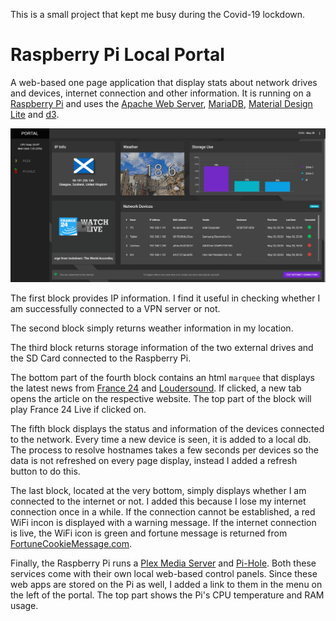 This is a small project that kept me busy during the Covid-19 lockdown.

# Raspberry Pi Local Portal

A web-based one page application that display stats about network drives and devices, internet connection and other information. It is running on a [Raspberry Pi](https://www.raspberrypi.org) and uses the [Apache Web Server](https://httpd.apache.org), [MariaDB](https://mariadb.org), [Material Design Lite](https://getmdl.io/index.html) and [d3](https://d3js.org).

![](https://raw.githubusercontent.com/musevarg/Raspberry-Pi-Local-Portal/master/scr1.png?token=ALYNMCCXBYITPFMCVGN62YS67X4LE)

The first block provides IP information. I find it useful in checking whether I am successfully connected to a VPN server or not.

The second block simply returns weather information in my location.

The third block returns storage information of the two external drives and the SD Card connected to the Raspberry Pi.

The bottom part of the fourth block contains an html `marquee` that displays the latest news from [France 24](https://www.france24.com/en/) and [Loudersound](https://www.loudersound.com). If clicked, a new tab opens the article on the respective website. The top part of the block will play France 24 Live if clicked on.

The fifth block displays the status and information of the devices connected to the network. Every time a new device is seen, it is added to a local db. The process to resolve hostnames takes a few seconds per devices so the data is not refreshed on every page display, instead I added a refresh button to do this.

The last block, located at the very bottom, simply displays whether I am connected to the internet or not. I added this because I lose my internet connection once in a while. If the connection cannot be established, a red WiFi incon is displayed with a warning message. If the internet connection is live, the WiFi icon is green and fortune message is returned from [FortuneCookieMessage.com](http://www.fortunecookiemessage.com).

Finally, the Raspberry Pi runs a [Plex Media Server](https://www.plex.tv) and [Pi-Hole](https://pi-hole.net). Both these services come with their own local web-based control panels. Since these web apps are stored on the Pi as well, I added a link to them in the menu on the left of the portal. The top part shows the Pi's CPU temperature and RAM usage.
